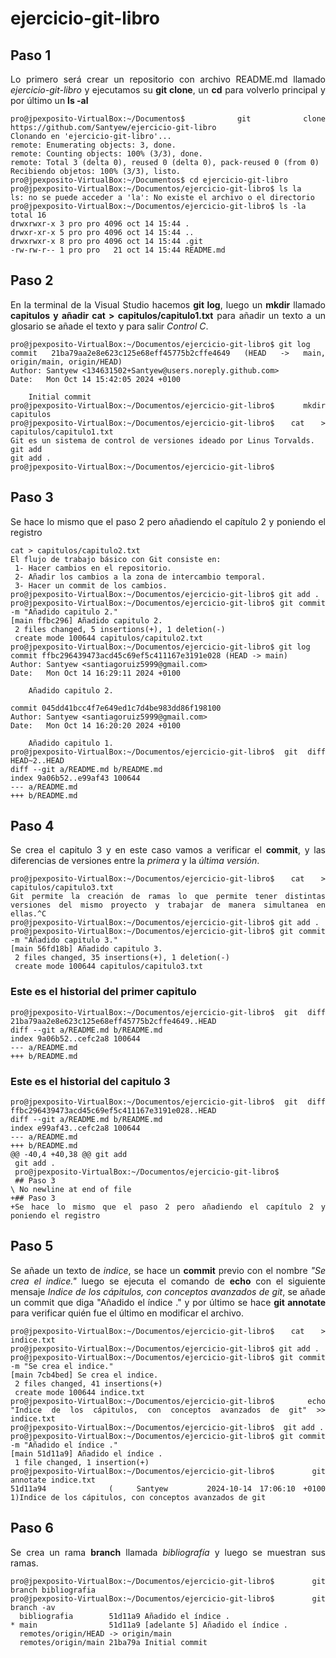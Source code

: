 # ejercicio-git-libro
<git align = "justify">

## Paso 1
Lo primero será crear un repositorio con archivo README.md llamado  *ejercicio-git-libro* y ejecutamos su **git clone**, un **cd** para volverlo principal y por último un **ls -al**

```code
pro@jpexposito-VirtualBox:~/Documentos$ git clone https://github.com/Santyew/ejercicio-git-libro
Clonando en 'ejercicio-git-libro'...
remote: Enumerating objects: 3, done.
remote: Counting objects: 100% (3/3), done.
remote: Total 3 (delta 0), reused 0 (delta 0), pack-reused 0 (from 0)
Recibiendo objetos: 100% (3/3), listo.
pro@jpexposito-VirtualBox:~/Documentos$ cd ejercicio-git-libro
pro@jpexposito-VirtualBox:~/Documentos/ejercicio-git-libro$ ls la
ls: no se puede acceder a 'la': No existe el archivo o el directorio
pro@jpexposito-VirtualBox:~/Documentos/ejercicio-git-libro$ ls -la
total 16
drwxrwxr-x 3 pro pro 4096 oct 14 15:44 .
drwxr-xr-x 5 pro pro 4096 oct 14 15:44 ..
drwxrwxr-x 8 pro pro 4096 oct 14 15:44 .git
-rw-rw-r-- 1 pro pro   21 oct 14 15:44 README.md
```

## Paso 2

En la terminal de la Visual Studio hacemos **git log**, luego un **mkdir** llamado **capitulos y añadir cat > capitulos/capitulo1.txt** para añadir un texto a un glosario se añade el texto y para salir *Control C*.

```code
pro@jpexposito-VirtualBox:~/Documentos/ejercicio-git-libro$ git log
commit 21ba79aa2e8e623c125e68eff45775b2cffe4649 (HEAD -> main, origin/main, origin/HEAD)
Author: Santyew <134631502+Santyew@users.noreply.github.com>
Date:   Mon Oct 14 15:42:05 2024 +0100

    Initial commit
pro@jpexposito-VirtualBox:~/Documentos/ejercicio-git-libro$ mkdir capitulos
pro@jpexposito-VirtualBox:~/Documentos/ejercicio-git-libro$ cat > capitulos/capitulo1.txt
Git es un sistema de control de versiones ideado por Linus Torvalds.
git add
git add .
pro@jpexposito-VirtualBox:~/Documentos/ejercicio-git-libro$ 
```
## Paso 3
Se hace lo mismo que el paso 2 pero añadiendo el capítulo 2 y poniendo el registro

```code
cat > capitulos/capitulo2.txt
El flujo de trabajo básico con Git consiste en:
 1- Hacer cambios en el repositorio.
 2- Añadir los cambios a la zona de intercambio temporal.
 3- Hacer un commit de los cambios.
pro@jpexposito-VirtualBox:~/Documentos/ejercicio-git-libro$ git add .
pro@jpexposito-VirtualBox:~/Documentos/ejercicio-git-libro$ git commit -m "Añadido capitulo 2."
[main ffbc296] Añadido capitulo 2.
 2 files changed, 5 insertions(+), 1 deletion(-)
 create mode 100644 capitulos/capitulo2.txt
pro@jpexposito-VirtualBox:~/Documentos/ejercicio-git-libro$ git log
commit ffbc296439473acd45c69ef5c411167e3191e028 (HEAD -> main)
Author: Santyew <santiagoruiz5999@gmail.com>
Date:   Mon Oct 14 16:29:11 2024 +0100

    Añadido capitulo 2.

commit 045dd41bcc4f7e649ed1c7d4be983dd86f198100
Author: Santyew <santiagoruiz5999@gmail.com>
Date:   Mon Oct 14 16:20:20 2024 +0100

    Añadido capitulo 1.
pro@jpexposito-VirtualBox:~/Documentos/ejercicio-git-libro$ git diff HEAD~2..HEAD 
diff --git a/README.md b/README.md
index 9a06b52..e99af43 100644
--- a/README.md
+++ b/README.md
```

## Paso 4

Se crea el capitulo 3 y en este caso vamos a verificar el **commit**, y las diferencias de versiones entre la *primera* y la *última versión*.

```code
pro@jpexposito-VirtualBox:~/Documentos/ejercicio-git-libro$ cat > capitulos/capitulo3.txt
Git permite la creación de ramas lo que permite tener distintas versiones del mismo proyecto y trabajar de manera simultanea en ellas.^C
pro@jpexposito-VirtualBox:~/Documentos/ejercicio-git-libro$ git add .
pro@jpexposito-VirtualBox:~/Documentos/ejercicio-git-libro$ git commit -m "Añadido capitulo 3."
[main 56fd18b] Añadido capitulo 3.
 2 files changed, 35 insertions(+), 1 deletion(-)
 create mode 100644 capitulos/capitulo3.txt
 ```

 ### Este es el historial del primer capitulo ###

 ```code
 pro@jpexposito-VirtualBox:~/Documentos/ejercicio-git-libro$ git diff 21ba79aa2e8e623c125e68eff45775b2cffe4649..HEAD  
diff --git a/README.md b/README.md
index 9a06b52..cefc2a8 100644
--- a/README.md
+++ b/README.md
```

### Este es el historial del capitulo 3 ###

```code
pro@jpexposito-VirtualBox:~/Documentos/ejercicio-git-libro$ git diff ffbc296439473acd45c69ef5c411167e3191e028..HEAD
diff --git a/README.md b/README.md
index e99af43..cefc2a8 100644
--- a/README.md
+++ b/README.md
@@ -40,4 +40,38 @@ git add
 git add .
 pro@jpexposito-VirtualBox:~/Documentos/ejercicio-git-libro$ 
 ## Paso 3
\ No newline at end of file
+## Paso 3
+Se hace lo mismo que el paso 2 pero añadiendo el capítulo 2 y poniendo el registro
```
## Paso 5

Se añade un texto de *indice*, se hace un **commit** previo con el nombre *"Se crea el indice."* luego se ejecuta el comando de **echo** con el siguiente mensaje *Indice de los cápitulos, con conceptos avanzados de git*, se añade un commit que diga "Añadido el índice ." y por último se hace **git annotate** para verificar quién fue el último en modificar el archivo.

```code
pro@jpexposito-VirtualBox:~/Documentos/ejercicio-git-libro$ cat > indice.txt
pro@jpexposito-VirtualBox:~/Documentos/ejercicio-git-libro$ git add .
pro@jpexposito-VirtualBox:~/Documentos/ejercicio-git-libro$ git commit -m "Se crea el indice."
[main 7cb4bed] Se crea el indice.
 2 files changed, 41 insertions(+)
 create mode 100644 indice.txt
pro@jpexposito-VirtualBox:~/Documentos/ejercicio-git-libro$  echo "Indice de los cápitulos, con conceptos avanzados de git" >> indice.txt
pro@jpexposito-VirtualBox:~/Documentos/ejercicio-git-libro$  git add .
pro@jpexposito-VirtualBox:~/Documentos/ejercicio-git-libro$ git commit -m "Añadido el índice ."
[main 51d11a9] Añadido el índice .
 1 file changed, 1 insertion(+)
pro@jpexposito-VirtualBox:~/Documentos/ejercicio-git-libro$ git annotate indice.txt
51d11a94        (   Santyew     2024-10-14 17:06:10 +0100       1)Indice de los cápitulos, con conceptos avanzados de git
```

## Paso 6

Se crea un rama **branch** llamada *bibliografía* y luego se muestran sus ramas.

```code
pro@jpexposito-VirtualBox:~/Documentos/ejercicio-git-libro$  git branch bibliografia
pro@jpexposito-VirtualBox:~/Documentos/ejercicio-git-libro$  git branch -av
  bibliografia        51d11a9 Añadido el índice .
* main                51d11a9 [adelante 5] Añadido el índice .
  remotes/origin/HEAD -> origin/main
  remotes/origin/main 21ba79a Initial commit
```